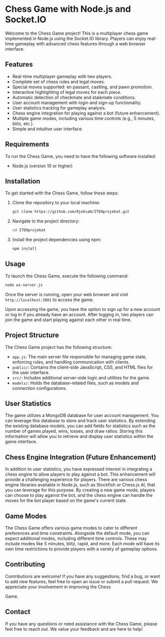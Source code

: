 # Chess Game with Node.js and Socket.IO

Welcome to the Chess Game project! This is a multiplayer chess game implemented in Node.js using the Socket.IO library. Players can enjoy real-time gameplay with advanced chess features through a web browser interface.

## Features

- Real-time multiplayer gameplay with two players.
- Complete set of chess rules and legal moves.
- Special moves supported: en passant, castling, and pawn promotion.
- Interactive highlighting of legal moves for each piece.
- Automatic detection of checkmate and stalemate conditions.
- User account management with login and sign-up functionality.
- User statistics tracking for gameplay analysis.
- Chess engine integration for playing against a bot (future enhancement).
- Multiple game modes, including various time controls (e.g., 5 minutes, blitz, etc.).
- Simple and intuitive user interface.

## Requirements

To run the Chess Game, you need to have the following software installed:

- Node.js (version 10 or higher)

## Installation

To get started with the Chess Game, follow these steps:

1. Clone the repository to your local machine:

   ```bash
   git clone https://github.com/0joksa0/ITEHprojekat.git
   ```

2. Navigate to the project directory:

   ```bash
   cd ITEHprojekat
   ```

3. Install the project dependencies using npm:

   ```bash
   npm install
   ```

## Usage

To launch the Chess Game, execute the following command:

```bash
node ws-server.js
```

Once the server is running, open your web browser and visit `http://localhost:3001` to access the game.

Upon accessing the game, you have the option to sign up for a new account or log in if you already have an account. After logging in, two players can join the game and start playing against each other in real time.

## Project Structure

The Chess Game project has the following structure:

- `app.js`: The main server file responsible for managing game state, enforcing rules, and handling communication with clients.
- `public/`: Contains the client-side JavaScript, CSS, and HTML files for the user interface.
- `src/`: Includes additional server-side logic and utilities for the game.
- `models/`: Holds the database-related files, such as models and connection configurations.

## User Statistics

The game utilizes a MongoDB database for user account management. You can leverage this database to store and track user statistics. By extending the existing database models, you can add fields for statistics such as the number of games played, wins, losses, and draw ratios. Storing this information will allow you to retrieve and display user statistics within the game interface.

## Chess Engine Integration (Future Enhancement)

In addition to user statistics, you have expressed interest in integrating a chess engine to allow players to play against a bot. This enhancement will provide a challenging experience for players. There are various chess engine libraries available in Node.js, such as Stockfish or Chess.js AI, that you can leverage for this purpose. By creating a new game mode, players can choose to play against the bot, and the chess engine can handle the moves for the bot player based on the game's current state.

## Game Modes

The Chess Game offers various game modes to cater to different preferences and time constraints. Alongside the default mode, you can expect additional modes, including different time controls. These may include modes like 5 minutes, blitz, rapid, and more. Each mode will have its own time restrictions to provide players with a variety of gameplay options.

## Contributing

Contributions are welcome! If you have any suggestions, find a bug, or want to add new features, feel free to open an issue or submit a pull request. We appreciate your involvement in improving the Chess

 Game.

## Contact

If you have any questions or need assistance with the Chess Game, please feel free to reach out. We value your feedback and are here to help!
